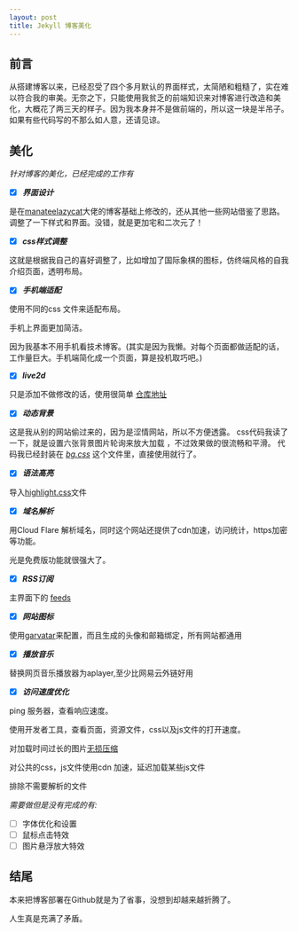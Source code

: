 ```yaml
---
layout: post
title: Jekyll 博客美化
---
```

## 前言
从搭建博客以来，已经忍受了四个多月默认的界面样式，太简陋和粗糙了，实在难以符合我的审美。无奈之下，只能使用我贫乏的前端知识来对博客进行改造和美化，大概花了两三天的样子。因为我本身并不是做前端的，所以这一块是半吊子。如果有些代码写的不那么如人意，还请见谅。

## 美化
*针对博客的美化，已经完成的工作有*

- [x] ***界面设计***

是在[manateelazycat](https://manateelazycat.github.io/)大佬的博客基础上修改的，还从其他一些网站借鉴了思路。
调整了一下样式和界面。没错，就是更加宅和二次元了！

- [x] ***css样式调整***

这就是根据我自己的喜好调整了，比如增加了国际象棋的图标，仿终端风格的自我介绍页面，透明布局。

- [x] ***手机端适配***

使用不同的css 文件来适配布局。 

手机上界面更加简洁。 

因为我基本不用手机看技术博客。(其实是因为我懒。对每个页面都做适配的话，工作量巨大。手机端简化成一个页面，算是投机取巧吧。)

- [x] ***live2d***

只是添加不做修改的话，使用很简单 [仓库地址](https://github.com/stevenjoezhang/live2d-widget)

- [x] ***动态背景***

这是我从别的网站偷过来的，因为是涩情网站，所以不方便透露。
css代码我读了一下，就是设置六张背景图片轮询来放大加载 ，不过效果做的很流畅和平滑。
代码我已经封装在 [*bg.css*](../../../styles/bg.css) 这个文件里，直接使用就行了。


- [x]  ***语法高亮***

导入[highlight.css](../../../theme/highlight.css)文件

- [x]  ***域名解析***

用Cloud Flare 解析域名，同时这个网站还提供了cdn加速，访问统计，https加密等功能。

光是免费版功能就很强大了。

- [x] ***RSS订阅***

主界面下的 [feeds](../../../feed.xml)

- [x] ***网站图标***

使用[garvatar](https://en.gravatar.com/)来配置，而且生成的头像和邮箱绑定，所有网站都通用

- [x] ***播放音乐***

替换网页音乐播放器为aplayer,至少比网易云外链好用

- [x] ***访问速度优化***

ping 服务器，查看响应速度。

使用开发者工具，查看页面，资源文件，css以及js文件的打开速度。

对加载时间过长的图片[无损压缩](https://tinypng.com/)

对公共的css，js文件使用cdn 加速，延迟加载某些js文件

排除不需要解析的文件

*需要做但是没有完成的有:*

- [ ] 字体优化和设置
- [ ] 鼠标点击特效
- [ ] 图片悬浮放大特效

## 结尾

本来把博客部署在Github就是为了省事，没想到却越来越折腾了。

人生真是充满了矛盾。
